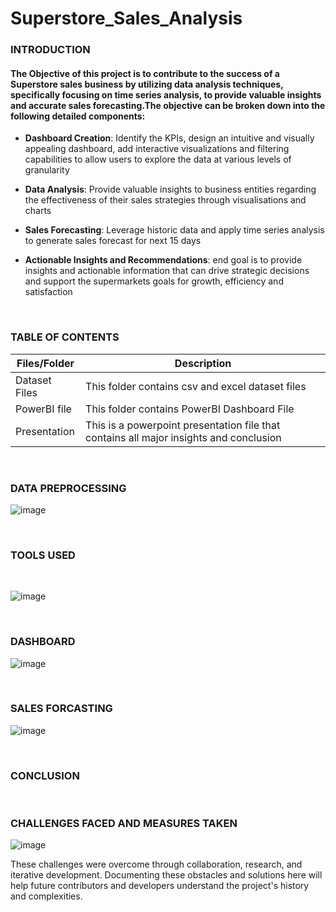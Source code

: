 # Superstore_Sales_Analysis

### **INTRODUCTION**

#### The Objective of this project is to contribute to the success of a Superstore sales business by utilizing data analysis techniques, specifically focusing on time series analysis, to provide valuable insights and accurate sales forecasting.The objective can be broken down into the following detailed components:  

- **Dashboard Creation**: Identify the KPIs, design an intuitive and visually appealing dashboard, add interactive visualizations and filtering capabilities to allow users to explore the data at various levels of granularity 

- **Data Analysis**: Provide valuable insights to business entities regarding the effectiveness of their sales strategies through visualisations and charts 

- **Sales Forecasting**: Leverage historic data and apply time series analysis to generate sales forecast for next 15 days 

- **Actionable Insights and Recommendations**: end goal is to provide insights and actionable information that can drive strategic decisions and support the supermarkets goals for growth, efficiency and satisfaction  






<br />

### **TABLE OF CONTENTS**

| Files/Folder | Description |
| -----------  | ----------- |
| Dataset Files       | This folder contains csv and excel dataset files          |
| PowerBI file | This folder contains PowerBI Dashboard File   |
| Presentation | This is a powerpoint presentation file that contains all major insights and conclusion |


<br />

### **DATA PREPROCESSING**

![image](https://github.com/Rushikesh-Kharat/Superstore_Sales_Analysis/assets/99657888/b736b6f8-c8b4-4421-bb9b-f1bc87b2acd2)


<br />
 
### **TOOLS USED**

<br />


![image](https://github.com/Rushikesh-Kharat/Superstore_Sales_Analysis/assets/99657888/b1606fbb-b81d-4751-99c0-c7d1b013a0ef)


<br />
 

### **DASHBOARD**

![image](https://github.com/Rushikesh-Kharat/Superstore_Sales_Analysis/assets/99657888/7422fc6d-f2ba-4a23-aed9-e9028b54ebd6)


<br />

### **SALES FORCASTING**

![image](https://github.com/Rushikesh-Kharat/Superstore_Sales_Analysis/assets/99657888/d9822fd8-6e5d-4ace-bbf0-b0ada912efe8)



<br />
  
### **CONCLUSION**

<br />



### **CHALLENGES FACED AND MEASURES TAKEN**


  
![image](https://github.com/Rushikesh-Kharat/Superstore_Sales_Analysis/assets/99657888/e3a19eab-cdcc-4772-8fcf-62dcd73ee272)



These challenges were overcome through collaboration, research, and iterative development. Documenting these obstacles and solutions here will help future contributors and developers understand the project's history and complexities.



